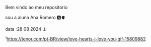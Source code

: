  Bem vindo ao meu repositorio
 
 sou a aluna Ana Romero 🅰️🫀
 
 data :28 08 2024 ⚓

 ¹[]()https://tenor.com/pt-BR/view/love-hearts-i-love-you-gif-15809882
